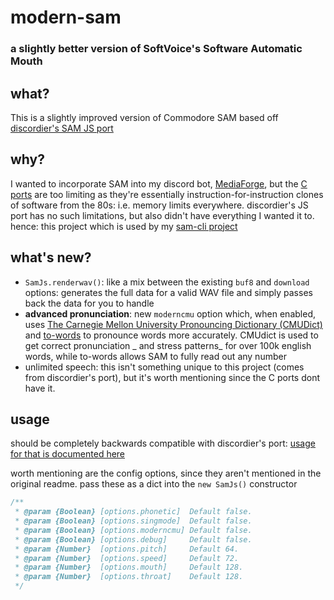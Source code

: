 # modern-sam

### a slightly better version of SoftVoice's Software Automatic Mouth

## what?

This is a slightly improved version of Commodore SAM based
off [discordier's SAM JS port](https://github.com/discordier/sam)

## why?

I wanted to incorporate SAM into my discord
bot, [MediaForge](https://github.com/HexCodeFFF/mediaforge), 
but the [C ports](https://github.com/s-macke/SAM) are too limiting as
they're essentially
instruction-for-instruction clones of software from the 80s: i.e. memory
limits everywhere. discordier's JS port has no such limitations, but
also didn't have everything I wanted it to. hence: this project which is
used by my [sam-cli project](https://github.com/HexCodeFFF/sam-cli)

## what's new?

- `SamJs.renderwav()`: like a mix between the existing `buf8`
  and `download` options: generates the full data for a valid WAV file
  and simply passes back the data for you to handle
- **advanced pronunciation**: new `moderncmu` option which, when
  enabled, uses
  [The Carnegie Mellon University Pronouncing Dictionary (CMUDict)](https://www.npmjs.com/package/@stdlib/datasets-cmudict)
  and [to-words](https://www.npmjs.com/package/to-words) to pronounce
  words more accurately. CMUdict is used to get correct pronunciation _
  and stress patterns_ for over 100k english words, while to-words
  allows SAM to fully read out any number
- unlimited speech: this isn't something unique to this project (comes
  from discordier's port), but it's worth mentioning since the C ports
  dont have it.

## usage

should be completely backwards compatible with discordier's
port: [usage for that is documented here](https://github.com/discordier/sam#usage)

worth mentioning are the config options, since they aren't mentioned in
the original readme. pass these as a dict into the `new SamJs()`
constructor
```js
/**
 * @param {Boolean} [options.phonetic]  Default false.
 * @param {Boolean} [options.singmode]  Default false.
 * @param {Boolean} [options.moderncmu] Default false.
 * @param {Boolean} [options.debug]     Default false.
 * @param {Number}  [options.pitch]     Default 64.
 * @param {Number}  [options.speed]     Default 72.
 * @param {Number}  [options.mouth]     Default 128.
 * @param {Number}  [options.throat]    Default 128.
 */
```
